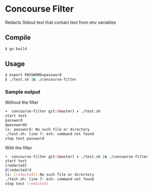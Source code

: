 # Concourse Filter
Redacts Stdout text that contain text from env variables

## Compile 
```bash
$ go build
```

## Usage 
```bash
$ export PASSWORD=password
$ ./test.sh |& ./concourse-filter 
```

### Sample output
Without the filter
```bash
➜  concourse-filter git:(master) ✗ ./test.sh                      
start test
password
dpasswordd
ls: password: No such file or directory
./test.sh: line 7: ech: command not found
stop test password
```


With the filter
```bash
➜  concourse-filter git:(master) ✗ ./test.sh |& ./concourse-filter
start test
[redacted]
d[redacted]d
ls: [redacted]: No such file or directory
./test.sh: line 7: ech: command not found
stop test [redacted]
```
